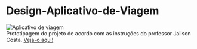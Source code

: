 # Design-Aplicativo-de-Viagem
![Aplicativo de viagem](https://github.com/LuizaMGama/Design-Aplicativo-de-Viagem/assets/164073139/a93d14b4-181e-4269-8424-772f8b871499)
<br>
Prototipagem do projeto de acordo com as instruções do professor Jailson Costa.
[Veja-o aqui!](https://www.figma.com/file/RyijAzkLA4bgLhggpibk1l/PROJETO05?type=design&node-id=0-1&mode=design&t=rV9gDgRxz8YLoUm1-0)
